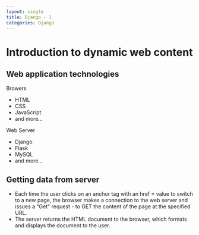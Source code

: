 ```yaml
---
layout: single
title: Django - 1
categories: Django
---
```


# Introduction to dynamic web content

## Web application technologies
Browers
- HTML
- CSS
- JavaScript
- and more...

Web Server
- Django
- Flask
- MySQL
- and more...

## Getting data from server
- Each time the user clicks on an anchor tag with an href = value to switch to a new page, the browser makes a connection to the web server and issues a "Get" request - to GET the content of the page at the specified URL.
- The server returns the HTML document to the browser, which formats and displays the document to the user.
